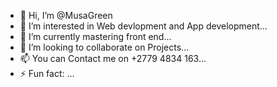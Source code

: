 - 👋 Hi, I’m @MusaGreen 
- 👀 I’m interested in Web devlopment and App development...
- 🌱 I’m currently mastering front end...
- 💞️ I’m looking to collaborate on Projects...
- 📫 You can Contact me on +2779 4834 163...
- ⚡ Fun fact: ...

<!---
MusaGreen/MusaGreen is a ✨ special ✨ repository because its `README.md` (this file) appears on your GitHub profile.
You can click the Preview link to take a look at your changes.
--->
